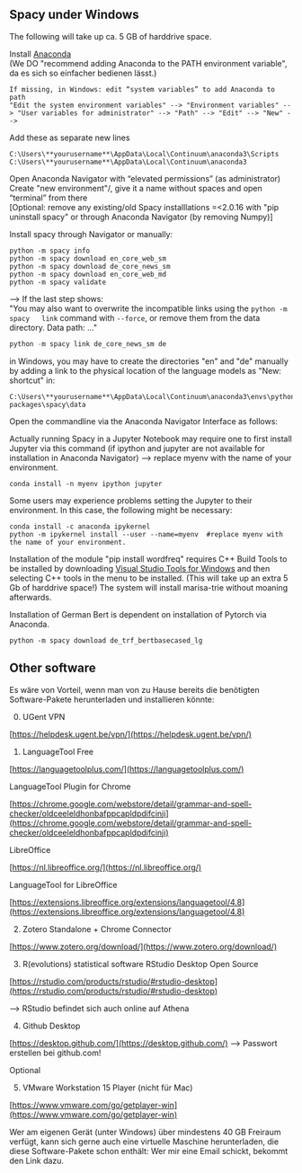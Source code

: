 ## Spacy under Windows  

The following will take up ca. 5 GB of harddrive space.  
  
Install [Anaconda](https://docs.anaconda.com/anaconda/install/windows/)  
(We DO "recommend adding Anaconda to the PATH environment variable", da es sich so einfacher bedienen lässt.)  

```
If missing, in Windows: edit “system variables” to add Anaconda to path  
"Edit the system environment variables" --> "Environment variables" --> "User variables for administrator" --> "Path" --> "Edit" --> "New" -->
```  
Add these as separate new lines  
```
C:\Users\**yourusername**\AppData\Local\Continuum\anaconda3\Scripts  
C:\Users\**yourusername**\AppData\Local\Continuum\anaconda3  
```
  
Open Anaconda Navigator with “elevated permissions” (as administrator)  
Create "new environment"/, give it a name without spaces and open “terminal” from there  
[Optional: remove any existing/old Spacy installlations =<2.0.16 with "pip uninstall spacy" or through Anaconda Navigator (by removing Numpy)]  
  
Install spacy through Navigator or manually:  
```conda install -c conda-forge spacy
python -m spacy info   
python -m spacy download en_core_web_sm  
python -m spacy download de_core_news_sm  
python -m spacy download en_core_web_md  
python -m spacy validate  
```
--> If the last step shows:  
"You may also want to overwrite the incompatible links using the `python -m spacy  
link` command with `--force`, or remove them from the data directory. Data path: ..."  
  
```python -m spacy link en_core_web_sm en  
python -m spacy link de_core_news_sm de
```
  
in Windows, you may have to create the directories "en" and "de" manually by adding a link to the physical location of the language models as "New: shortcut" in:   
```
C:\Users\**yourusername**\AppData\Local\Continuum\anaconda3\envs\python36\lib\site-packages\spacy\data 
```

Open the commandline via the Anaconda Navigator Interface as follows:  

Actually running Spacy in a Jupyter Notebook may require one to first install Jupyter via this command (if ipython and jupyter are not available for installation in Anaconda Navigator) --> replace myenv with the name of your environment.  
```
conda install -n myenv ipython jupyter
```

Some users may experience problems setting the Jupyter to their environment. In this case, the following might be necessary:  
```
conda install -c anaconda ipykernel
python -m ipykernel install --user --name=myenv  #replace myenv with the name of your environment.
```

Installation of the module "pip install wordfreq" requires C++ Build Tools to be installed by downloading [Visual Studio Tools for Windows](https://visualstudio.microsoft.com/thank-you-downloading-visual-studio/?sku=BuildTools&rel=16) and then selecting C++ tools in the menu to be installed. (This will take up an extra 5 Gb of harddrive space!) The system will install marisa-trie without moaning afterwards.  

Installation of German Bert is dependent on installation of Pytorch via Anaconda.  
```
python -m spacy download de_trf_bertbasecased_lg
```

## Other software


Es wäre von Vorteil, wenn man von zu Hause bereits die benötigten Software-Pakete herunterladen und installieren könnte:

 

0. UGent VPN

[https://helpdesk.ugent.be/vpn/](https://helpdesk.ugent.be/vpn/)

 

1. LanguageTool Free

[https://languagetoolplus.com/](https://languagetoolplus.com/)

LanguageTool Plugin for Chrome

[https://chrome.google.com/webstore/detail/grammar-and-spell-checker/oldceeleldhonbafppcapldpdifcinji](https://chrome.google.com/webstore/detail/grammar-and-spell-checker/oldceeleldhonbafppcapldpdifcinji)

LibreOffice

[https://nl.libreoffice.org/](https://nl.libreoffice.org/)

LanguageTool for LibreOffice

[https://extensions.libreoffice.org/extensions/languagetool/4.8](https://extensions.libreoffice.org/extensions/languagetool/4.8)

 

2. Zotero Standalone + Chrome Connector

[https://www.zotero.org/download/](https://www.zotero.org/download/)

 

 

3. R(evolutions) statistical software
RStudio Desktop Open Source

[https://rstudio.com/products/rstudio/#rstudio-desktop](https://rstudio.com/products/rstudio/#rstudio-desktop)

--> RStudio befindet sich auch online auf Athena

 

4. Github Desktop

[https://desktop.github.com/](https://desktop.github.com/) --> Passwort erstellen bei github.com!

 

Optional

5. VMware Workstation 15 Player (nicht für Mac)

[https://www.vmware.com/go/getplayer-win](https://www.vmware.com/go/getplayer-win)

 

Wer am eigenen Gerät (unter Windows) über mindestens 40 GB Freiraum verfügt, kann sich gerne auch eine virtuelle Maschine herunterladen, die diese Software-Pakete schon enthält: Wer mir eine Email schickt, bekommt den Link dazu.


<!-- Docs to Markdown version 1.0β18 -->
